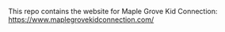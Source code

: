 This repo contains the website for Maple Grove Kid Connection: https://www.maplegrovekidconnection.com/